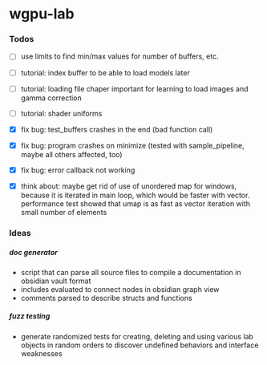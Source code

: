 # wgpu-lab

### Todos

- [ ] use limits to find min/max values for number of buffers, etc.
- [ ] tutorial: index buffer to be able to load models later
- [ ] tutorial: loading file chaper important for learning to load images and gamma correction
- [ ] tutorial: shader uniforms
- [x] fix bug: test_buffers crashes in the end (bad function call)
- [x] fix bug: program crashes on minimize (tested with sample_pipeline, maybe all others affected, too) 
- [x] fix bug: error callback not working
- [x] think about: maybe get rid of use of unordered map for windows, because it is iterated in main loop, which would be
      faster with vector. performance test showed that umap is as fast as vector iteration with small number of elements


### Ideas

##### doc generator
- script that can parse all source files to compile a documentation in obsidian vault format
- includes evaluated to connect nodes in obsidian graph view
- comments parsed to describe structs and functions

##### fuzz testing
- generate randomized tests for creating, deleting and using various lab objects in random orders
  to discover undefined behaviors and interface weaknesses

